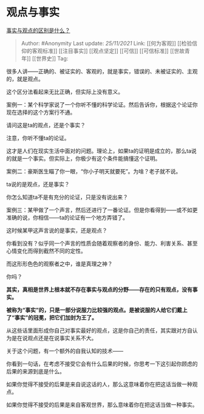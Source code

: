 # 观点与事实
[事实与观点的区别是什么？](https://www.zhihu.com/question/21304080/answer/2235939694)

> Author: #Anonymity
> Last update: *25/11/2021*
> Link: [[何为客观]] [[检验信仰的客观标准]] [[注目事实]] [[观点坚定]] [[可信]] [[可信标准]]  [[世故青年]] [[世界史]]
> Tag:

很多人讲——正确的、被证实的、客观的，就是事实，错误的、未被证实的、主观的，就是观点。

这个区分法看起来无比正确，但实际上没有意义。

案例一：某个科学家说了一个你听不懂的科学论证。然后告诉你，根据这个论证你现在选择的这个方案行不通。

请问这是ta的观点，还是个事实？

注意，你听不懂ta的论证。

这才是人们在现实生活中面对的问题。理论上，如果ta的证明是成立的，那么ta说的就是一个事实。但实际上，你极少有这个条件能搞懂这个证明。

案例二：豪斯医生瞄了你一眼，“你小子明天就要死”。为啥？老子就不说。

ta说的是观点，还是事实？

你怎么知道ta不是有充分的论证，只是没有说出来？

案例三：某甲做了一个声言，然后还进行了一番论证。但是你看得到——或不如更准确的说，你相信——ta的论证有一个地方弄错了。

这时候某甲这声言说的是事实，还是观点？

你看到没有？似乎同一个声言的性质会随着观察者的身份、能力、利害关系、甚至心情变化而得到截然不同的定性。

而这形形色色的观察者之中，谁是真理之神？

你吗？

**其实，真相是世界上根本就不存在事实与观点的分野——存在的只有观点，没有事实。**

**被称为“事实”的，只是一部分说服力比较强的观点。是被说服的人给它们戴上了“事实”的冠冕，把它们加封为王了。**

从这些话里面形成你自己对事实最好的观点，这是你自己的责任，其实跟对方自认为是在说观点还是在说事实关系不大。

关于这个问题，有一个额外的自我认知的技术——

你看到一句话，在考虑不接受它会有什么后果的时候，你思考一下这引起你顾虑的后果的来源到底是什么。

如果你觉得不接受的后果是来自说这话的人，那么这意味着你在把这话当做一种观点。

如果你觉得不接受的后果是来自客观世界，那么意味着你在把这话当做一种事实。
